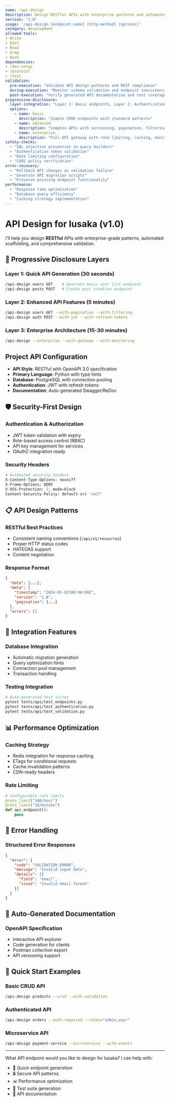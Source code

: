 ```yaml
---
name: /api-design
description: Design RESTful APIs with enterprise patterns and automated scaffolding (v1.0)
version: "1.0"
usage: '/api-design [endpoint-name] [http-method] [options]'
category: development
allowed-tools:
- Write
- Edit
- Read
- Grep
- Bash
dependencies:
- /dev-setup
- /protocol
- /test
validation:
  pre-execution: "Validate API design patterns and REST compliance"
  during-execution: "Monitor schema validation and endpoint consistency"
  post-execution: "Verify generated API documentation and test coverage"
progressive-disclosure:
  layer-integration: "Layer 1: Basic endpoints, Layer 2: Authentication/validation, Layer 3: Full API architecture"
  options:
    - name: basic
      description: "Simple CRUD endpoints with standard patterns"
    - name: advanced
      description: "Complex APIs with versioning, pagination, filtering"
    - name: enterprise
      description: "Full API gateway with rate limiting, caching, monitoring"
safety-checks:
  - "SQL injection prevention in query builders"
  - "Authentication token validation"
  - "Rate limiting configuration"
  - "CORS policy verification"
error-recovery:
  - "Rollback API changes on validation failure"
  - "Generate API migration scripts"
  - "Preserve existing endpoint functionality"
performance:
  - "Response time optimization"
  - "Database query efficiency"
  - "Caching strategy implementation"
---
```


# API Design for lusaka (v1.0)

I'll help you design **RESTful** APIs with enterprise-grade patterns, automated scaffolding, and comprehensive validation.

## 🚀 Progressive Disclosure Layers

### Layer 1: Quick API Generation (30 seconds)
```bash
/api-design users GET    # Generate basic user list endpoint
/api-design posts POST   # Create post creation endpoint
```

### Layer 2: Enhanced API Features (5 minutes)
```bash
/api-design users GET --with-pagination --with-filtering
/api-design auth POST --with-jwt --with-refresh-tokens
```

### Layer 3: Enterprise Architecture (15-30 minutes)
```bash
/api-design --enterprise --with-gateway --with-monitoring
```

## Project API Configuration
- **API Style**: RESTful with OpenAPI 3.0 specification
- **Primary Language**: Python with type hints
- **Database**: PostgreSQL with connection pooling
- **Authentication**: JWT with refresh tokens
- **Documentation**: Auto-generated Swagger/ReDoc

## 🛡️ Security-First Design

### Authentication & Authorization
- JWT token validation with expiry
- Role-based access control (RBAC)
- API key management for services
- OAuth2 integration ready

### Security Headers
```python
# Automated security headers
X-Content-Type-Options: nosniff
X-Frame-Options: DENY
X-XSS-Protection: 1; mode=block
Content-Security-Policy: default-src 'self'
```

## 📋 API Design Patterns

### RESTful Best Practices
- Consistent naming conventions (`/api/v1/resources`)
- Proper HTTP status codes
- HATEOAS support
- Content negotiation

### Response Format
```json
{
  "data": {...},
  "meta": {
    "timestamp": "2024-01-01T00:00:00Z",
    "version": "1.0",
    "pagination": {...}
  },
  "errors": []
}
```

## 🔧 Integration Features

### Database Integration
- Automatic migration generation
- Query optimization hints
- Connection pool management
- Transaction handling

### Testing Integration
```bash
# Auto-generated test suites
pytest tests/api/test_endpoints.py
pytest tests/api/test_authentication.py
pytest tests/api/test_validation.py
```

## 📊 Performance Optimization

### Caching Strategy
- Redis integration for response caching
- ETags for conditional requests
- Cache invalidation patterns
- CDN-ready headers

### Rate Limiting
```python
# Configurable rate limits
@rate_limit("100/hour")
@rate_limit("10/minute") 
def api_endpoint():
    pass
```

## 🚨 Error Handling

### Structured Error Responses
```json
{
  "error": {
    "code": "VALIDATION_ERROR",
    "message": "Invalid input data",
    "details": [{
      "field": "email",
      "issue": "Invalid email format"
    }]
  }
}
```

## 📝 Auto-Generated Documentation

### OpenAPI Specification
- Interactive API explorer
- Code generation for clients
- Postman collection export
- API versioning support

## 🎯 Quick Start Examples

### Basic CRUD API
```bash
/api-design products --crud --with-validation
```

### Authenticated API
```bash
/api-design orders --auth-required --roles="admin,user"
```

### Microservice API
```bash
/api-design payment-service --microservice --with-events
```

---

What API endpoint would you like to design for lusaka? I can help with:
- 🚀 Quick endpoint generation
- 🔒 Secure API patterns  
- 📊 Performance optimization
- 🧪 Test suite generation
- 📝 API documentation